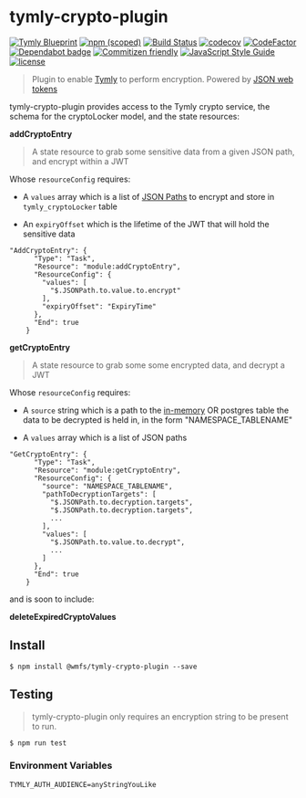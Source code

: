 # tymly-crypto-plugin

[![Tymly Blueprint](https://img.shields.io/badge/tymly-blueprint-blue.svg)](https://tymly.io/)
[![npm (scoped)](https://img.shields.io/npm/v/@wmfs/tymly-crypto-plugin.svg)](https://www.npmjs.com/package/@wmfs/tymly-crypto-plugin)
[![Build Status](https://travis-ci.com/wmfs/tymly-crypto-plugin.svg?branch=master)](https://travis-ci.com/wmfs/tymly-crypto-plugin)
[![codecov](https://codecov.io/gh/wmfs/tymly-crypto-plugin/branch/master/graph/badge.svg)](https://codecov.io/gh/wmfs/tymly-crypto-plugin)
[![CodeFactor](https://www.codefactor.io/repository/github/wmfs/tymly-crypto-plugin/badge)](https://www.codefactor.io/repository/github/wmfs/tymly-crypto-plugin)
[![Dependabot badge](https://img.shields.io/badge/Dependabot-active-brightgreen.svg)](https://dependabot.com/)
[![Commitizen friendly](https://img.shields.io/badge/commitizen-friendly-brightgreen.svg)](http://commitizen.github.io/cz-cli/)
[![JavaScript Style Guide](https://img.shields.io/badge/code_style-standard-brightgreen.svg)](https://standardjs.com)
[![license](https://img.shields.io/github/license/mashape/apistatus.svg)](https://github.com/wmfs/tymly-crypto-plugin/blob/master/LICENSE)


> Plugin to enable [Tymly](https://github.com/wmfs/tymly) to perform encryption. Powered by [JSON web tokens](https://www.npmjs.com/package/jsonwebtoken)

tymly-crypto-plugin provides access to the Tymly crypto service, the schema for the cryptoLocker model, and the state resources:

**addCryptoEntry**

> A state resource to grab some sensitive data from a given JSON path, and encrypt within a JWT

Whose ```resourceConfig``` requires:
* A ```values``` array which is a list of [JSON Paths](https://github.com/json-path/JsonPath) to encrypt and store in ```tymly_cryptoLocker``` table

* An ```expiryOffset``` which is the lifetime of the JWT that will hold the sensitive data

```
"AddCryptoEntry": {
      "Type": "Task",
      "Resource": "module:addCryptoEntry",
      "ResourceConfig": {
        "values": [
          "$.JSONPath.to.value.to.encrypt"
        ],
        "expiryOffset": "ExpiryTime"
      },
      "End": true
    }
```



**getCryptoEntry**

> A state resource to grab some some encrypted data, and decrypt a JWT


Whose ```resourceConfig``` requires:
* A ```source``` string which is a path to the [in-memory](https://github.com/wmfs/tymly-core/blob/master/lib/plugin/components/services/storage/Memory-model.js) OR postgres table the data to be decrypted is held in, in the form "NAMESPACE_TABLENAME"

* A ```values``` array which is a list of JSON paths 
```
"GetCryptoEntry": {
      "Type": "Task",
      "Resource": "module:getCryptoEntry",
      "ResourceConfig": {
        "source": "NAMESPACE_TABLENAME",
        "pathToDecryptionTargets": [
          "$.JSONPath.to.decryption.targets",
          "$.JSONPath.to.decryption.targets",
          ...
        ],
        "values": [
          "$.JSONPath.to.value.to.decrypt",
          ...
        ]
      },
      "End": true
    }
```

and is soon to include:

**deleteExpiredCryptoValues**


## <a name="install"></a> Install
```
$ npm install @wmfs/tymly-crypto-plugin --save
```
## <a name="install"></a> Testing

> tymly-crypto-plugin only requires an encryption string to be present to run.

```
$ npm run test
```

### Environment Variables
```TYMLY_AUTH_AUDIENCE=anyStringYouLike```

